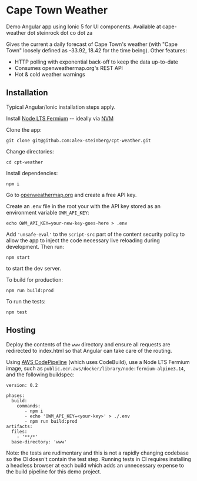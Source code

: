 # Cape Town Weather

Demo Angular app using Ionic 5 for UI components. Available at cape-weather dot steinrock dot co dot za

Gives the current a daily forecast of Cape Town's weather (with "Cape Town" loosely defined as -33.92, 18.42 for the time being). Other features:

- HTTP polling with exponential back-off to keep the data up-to-date
- Consumes openweathermap.org's REST API
- Hot & cold weather warnings

## Installation

Typical Angular/Ionic installation steps apply.

Install [Node LTS Fermium](https://nodejs.org/download/release/latest-fermium/) -- ideally via [NVM](https://github.com/nvm-sh/nvm)

Clone the app:

    git clone git@github.com:alex-steinberg/cpt-weather.git

Change directories:

    cd cpt-weather

Install dependencies:

    npm i
    
Go to [openweathermap.org](https://openweathermap.org/) and create a free API key.

Create an .env file in the root your with the API key stored as an environment variable `OWM_API_KEY`:

    echo OWM_API_KEY=your-new-key-goes-here > .env
    
Add `'unsafe-eval'` to the `script-src` part of the content security policy to allow the app to inject the code necessary live reloading during development. Then run:

    npm start
    
to start the dev server.
    
To build for production:

    npm run build:prod 
    
To run the tests:

    npm test
    
## Hosting

Deploy the contents of the `www` directory and ensure all requests are redirected to index.html so that Angular can take care of the routing.

Using [AWS CodePipeline](https://aws.amazon.com/codepipeline/) (which uses CodeBuild), use a Node LTS Fermium image, such as `public.ecr.aws/docker/library/node:fermium-alpine3.14`, and the following buildspec:

```
version: 0.2

phases:
  build:
    commands:
       - npm i
       - echo 'OWM_API_KEY=<your-key>' > ./.env
       - npm run build:prod
artifacts:
  files:
    - '**/*'
  base-directory: 'www'
```

Note: the tests are rudimentary and this is not a rapidly changing codebase so the CI doesn't contain the test step.
Running tests in CI requires installing a headless browser at each build which adds an unnecessary expense to
the build pipeline for this demo project. 
